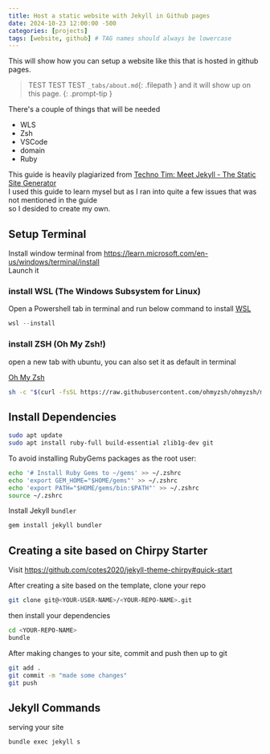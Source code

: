 ```yaml
---
title: Host a static website with Jekyll in Github pages
date: 2024-10-23 12:00:00 -500
categories: [projects]
tags: [website, github] # TAG names should always be lowercase
---
```


This will show how you can setup a website like this that is hosted in github pages.

> TEST TEST TEST `_tabs/about.md`{: .filepath } and it will show up on this page.
{: .prompt-tip }

There's a couple of things that will be needed

* WLS
* Zsh
* VSCode
* domain
* Ruby

This guide is heavily plagiarized from [Techno Tim: Meet Jekyll - The Static Site Generator](https://technotim.live/posts/jekyll-docs-site/)  
 I used this guide to learn mysel but as I ran into quite a few issues that was not mentioned in the guide  
so I desided to create my own.

## Setup Terminal

Install window terminal from <https://learn.microsoft.com/en-us/windows/terminal/install>  
Launch it

### install WSL (The Windows Subsystem for Linux)

Open a Powershell tab in terminal and run below command to install [WSL](https://learn.microsoft.com/en-us/windows/wsl/install)

```powershell
wsl --install
```

### install ZSH (Oh My Zsh!)

open a new tab with ubuntu, you can also set it as default in terminal

[Oh My Zsh](https://ohmyz.sh/#install)

```bash
sh -c "$(curl -fsSL https://raw.githubusercontent.com/ohmyzsh/ohmyzsh/master/tools/install.sh)"
```

## Install Dependencies

```bash
sudo apt update
sudo apt install ruby-full build-essential zlib1g-dev git
```

To avoid installing RubyGems packages as the root user:

```bash
echo '# Install Ruby Gems to ~/gems' >> ~/.zshrc
echo 'export GEM_HOME="$HOME/gems"' >> ~/.zshrc
echo 'export PATH="$HOME/gems/bin:$PATH"' >> ~/.zshrc
source ~/.zshrc
```

Install Jekyll `bundler`

```bash
gem install jekyll bundler

```

## Creating a site based on Chirpy Starter

Visit <https://github.com/cotes2020/jekyll-theme-chirpy#quick-start>

After creating a site based on the template, clone your repo

```bash
git clone git@<YOUR-USER-NAME>/<YOUR-REPO-NAME>.git
```

then install your dependencies

```bash
cd <YOUR-REPO-NAME>
bundle
```

After making changes to your site, commit and push then up to git

```bash
git add .
git commit -m "made some changes"
git push
```

## Jekyll Commands

serving your site

```bash
bundle exec jekyll s
```
